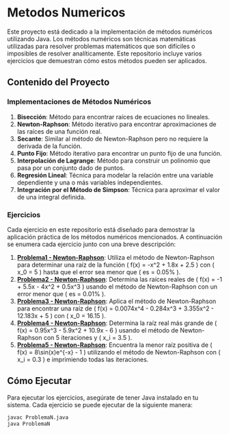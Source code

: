 # Metodos Numericos

Este proyecto está dedicado a la implementación de métodos numéricos utilizando Java. Los métodos numéricos son técnicas matemáticas utilizadas para resolver problemas matemáticos que son difíciles o imposibles de resolver analíticamente. Este repositorio incluye varios ejercicios que demuestran cómo estos métodos pueden ser aplicados.

## Contenido del Proyecto

### Implementaciones de Métodos Numéricos

1. **Bisección**: Método para encontrar raíces de ecuaciones no lineales.
2. **Newton-Raphson**: Método iterativo para encontrar aproximaciones de las raíces de una función real.
3. **Secante**: Similar al método de Newton-Raphson pero no requiere la derivada de la función.
4. **Punto Fijo**: Método iterativo para encontrar un punto fijo de una función.
5. **Interpolación de Lagrange**: Método para construir un polinomio que pasa por un conjunto dado de puntos.
6. **Regresión Lineal**: Técnica para modelar la relación entre una variable dependiente y una o más variables independientes.
7. **Integración por el Método de Simpson**: Técnica para aproximar el valor de una integral definida.

### Ejercicios

Cada ejercicio en este repositorio está diseñado para demostrar la aplicación práctica de los métodos numéricos mencionados. A continuación se enumera cada ejercicio junto con una breve descripción:

1. [**Problema1 - Newton-Raphson**](https://github.com/ItielSanzAXO/MetodoNumericos/blob/master/Problema1.java): Utiliza el método de Newton-Raphson para determinar una raíz de la función \( f(x) = -x^2 + 1.8x + 2.5 \) con \( x_0 = 5 \) hasta que el error sea menor que \( es = 0.05\% \).
2. [**Problema2 - Newton-Raphson**](https://github.com/ItielSanzAXO/MetodoNumericos/blob/master/Problema2.java): Determina las raíces reales de \( f(x) = -1 + 5.5x - 4x^2 + 0.5x^3 \) usando el método de Newton-Raphson con un error menor que \( es = 0.01\% \).
3. [**Problema3 - Newton-Raphson**](https://github.com/ItielSanzAXO/MetodoNumericos/blob/master/Problema3.java): Aplica el método de Newton-Raphson para encontrar una raíz de \( f(x) = 0.0074x^4 - 0.284x^3 + 3.355x^2 - 12.183x + 5 \) con \( x_0 = 16.15 \).
4. [**Problema4 - Newton-Raphson**](https://github.com/ItielSanzAXO/MetodoNumericos/blob/master/Problema4.java): Determina la raíz real más grande de \( f(x) = 0.95x^3 - 5.9x^2 + 10.9x - 6 \) usando el método de Newton-Raphson con 5 iteraciones y \( x_i = 3.5 \).
5. [**Problema5 - Newton-Raphson**](https://github.com/ItielSanzAXO/MetodoNumericos/blob/master/Problema5.java): Encuentra la menor raíz positiva de \( f(x) = 8\sin(x)e^{-x} - 1 \) utilizando el método de Newton-Raphson con \( x_i = 0.3 \) e imprimiendo todas las iteraciones.

## Cómo Ejecutar

Para ejecutar los ejercicios, asegúrate de tener Java instalado en tu sistema. Cada ejercicio se puede ejecutar de la siguiente manera:

```sh
javac ProblemaN.java
java ProblemaN
